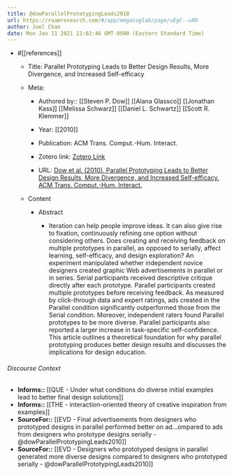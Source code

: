 ```yaml
---
title: @dowParallelPrototypingLeads2010
url: https://roamresearch.com/#/app/megacoglab/page/uEgC--uRO
author: Joel Chan
date: Mon Jan 11 2021 22:02:46 GMT-0500 (Eastern Standard Time)
---
```


- #[[references]]

    - Title: Parallel Prototyping Leads to Better Design Results, More Divergence, and Increased Self-efficacy

    - Meta:

        - Authored by:: [[Steven P. Dow]] [[Alana Glassco]] [[Jonathan Kass]] [[Melissa Schwarz]] [[Daniel L. Schwartz]] [[Scott R. Klemmer]]

        - Year: [[2010]]

        - Publication: ACM Trans. Comput.-Hum. Interact.

        - Zotero link: [Zotero Link](zotero://select/items/1_SXK8876F)

        - URL: [Dow et al. (2010). Parallel Prototyping Leads to Better Design Results, More Divergence, and Increased Self-efficacy. ACM Trans. Comput.-Hum. Interact.](http://doi.acm.org/10.1145/1879831.1879836)

    - Content

        - Abstract

            - Iteration can help people improve ideas. It can also give rise to fixation, continuously refining one option without considering others. Does creating and receiving feedback on multiple prototypes in parallel, as opposed to serially, affect learning, self-efficacy, and design exploration? An experiment manipulated whether independent novice designers created graphic Web advertisements in parallel or in series. Serial participants received descriptive critique directly after each prototype. Parallel participants created multiple prototypes before receiving feedback. As measured by click-through data and expert ratings, ads created in the Parallel condition significantly outperformed those from the Serial condition. Moreover, independent raters found Parallel prototypes to be more diverse. Parallel participants also reported a larger increase in task-specific self-confidence. This article outlines a theoretical foundation for why parallel prototyping produces better design results and discusses the implications for design education.

###### Discourse Context

- **Informs::** [[QUE - Under what conditions do diverse initial examples lead to better final design solutions]]
- **Informs::** [[THE - interaction-oriented theory of creative inspiration from examples]]
- **SourceFor::** [[EVD - Final advertisements from designers who prototyped designs in parallel performed better on ad...ompared to ads from designers who prototype designs serially - @dowParallelPrototypingLeads2010]]
- **SourceFor::** [[EVD - Designers who prototyped designs in parallel generated more diverse designs compared to designers who prototyped serially - @dowParallelPrototypingLeads2010]]
